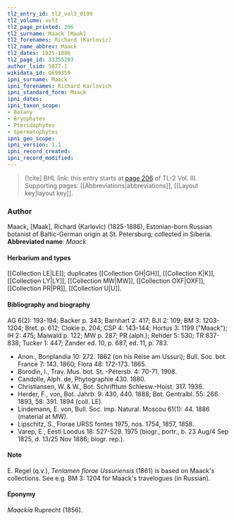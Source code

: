 ```yaml
---
tl2_entry_id: tl2_vol3_0199
tl2_volume: vol3
tl2_page_printed: 206
tl2_surname: Maack [Maak]
tl2_forenames: Richard (Karlovic)
tl2_name_abbrev: Maack
tl2_dates: 1825-1886
tl2_page_id: 33355293
author_lsid: 5877-1
wikidata_id: Q699359
ipni_surname: Maack
ipni_forenames: Richard Karlovich
ipni_standard_form: Maack
ipni_dates: 
ipni_taxon_scope: 
- Botany
- Bryophytes
- Pteridophytes
- Spermatophytes
ipni_geo_scope: 
ipni_version: 1.1
ipni_record_created: 
ipni_record_modified:
---
```



> [!cite] BHL link: this entry starts at [page 206](https://www.biodiversitylibrary.org/page/33355293) of TL-2 Vol. III.
> Supporting pages: [[Abbreviations|abbreviations]], [[Layout key|layout key]].

### Author

Maack, \[Maak\], Richard (Karlovic) (1825-1886), Estonian-born Russian botanist of Baltic-German origin at St. Petersburg; collected in Siberia. 
**Abbreviated name**: *Maack*

#### Herbarium and types

[[Collection LE|LE]]; duplicates [[Collection GH|GH]], [[Collection K|K]], [[Collection LY|LY]], [[Collection MW|MW]], [[Collection OXF|OXF]], [[Collection PR|PR]], [[Collection U|U]].

#### Bibliography and biography

AG 6(2): 193-194; Backer p. 343; Barnhart 2: 417; BJI 2: 109; BM 3: 1203-1204; Bret. p. 612; Clokie p. 204; CSP 4: 143-144; Hortus 3: 1199 ("Maack"); IH 2: 475; Maiwald p. 122; MW p. 287; PR (alph.); Rehder 5: 530; TR 837-838; Tucker 1: 447; Zander ed. 10, p. 687, ed. 11, p. 783.
- Anon., Bonplandia 10: 272. 1862 (on his Reise am Ussuri); Bull. Soc. bot. France 7: 143. 1860; Flora 48: 172-173. 1865.
- Borodin, I., Trav. Mus. bot. St. -Pétersb. 4: 70-71. 1908.
- Candolle, Alph. de, Phytographie 430. 1880.
- Christiansen, W. & W., Bot. Schrifttum Schlesw.-Hoist. 317. 1936.
- Herder, F., von, Bot. Jahrb. 9: 430, 440. 1888; Bot. Gentralbl. 55: 266. 1893, 58: 391. 1894 (coll. LE).
- Lindemann, E. von, Bull. Soc. imp. Natural. Moscou 61(1): 44. 1886 (material at MW).
- Lipschitz, S., Florae URSS fontes 1975, nos. 1754, 1857, 1858.
- Varep, E., Eesti Loodus 18: 527-529. 1975 (biogr., portr., b. 23 Aug/4 Sep 1825, d. 13/25 Nov 1886; biogr. rep.).

#### Note

E. Regel (q.v.), *Tenlamen florae Ussuriensis* (1861) is based on Maack's collections. See e.g. BM 3: 1204 for Maack's travelogues (in Russian).

#### Eponymy

*Maackia* Ruprecht (1856).

